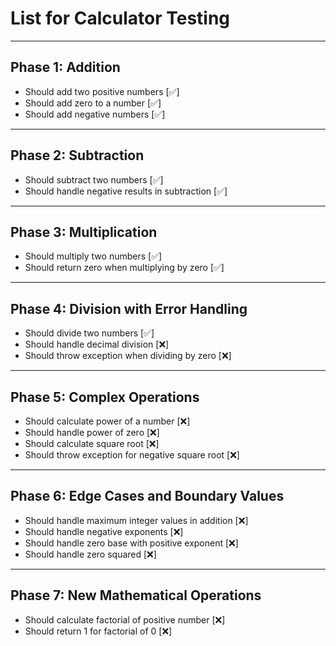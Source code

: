 # List for Calculator Testing

---

## Phase 1: Addition

* Should add two positive numbers [✅]
* Should add zero to a number     [✅]
* Should add negative numbers     [✅]

---

## Phase 2: Subtraction

* Should subtract two numbers                      [✅]
* Should handle negative results in subtraction    [✅]

---

## Phase 3: Multiplication

* Should multiply two numbers                    [✅]
* Should return zero when multiplying by zero    [✅]

---

## Phase 4: Division with Error Handling

* Should divide two numbers                     [✅]
* Should handle decimal division                [❌]
* Should throw exception when dividing by zero  [❌]

---

## Phase 5: Complex Operations

* Should calculate power of a number                [❌]
* Should handle power of zero                       [❌]
* Should calculate square root                      [❌]
* Should throw exception for negative square root   [❌]

---

## Phase 6: Edge Cases and Boundary Values

* Should handle maximum integer values in addition  [❌]
* Should handle negative exponents                  [❌]
* Should handle zero base with positive exponent    [❌]
* Should handle zero squared                        [❌]

---

## Phase 7: New Mathematical Operations

* Should calculate factorial of positive number    [❌]
* Should return 1 for factorial of 0               [❌]
